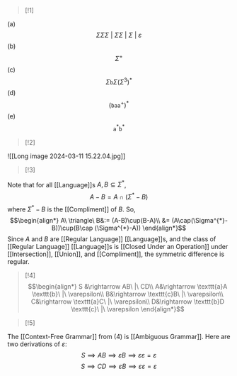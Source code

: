 >[!1]

(a) $$\Sigma \Sigma \Sigma\ |\ \Sigma \Sigma\ |\ \Sigma\ |\ \varepsilon$$
(b) $$\Sigma^{+}$$
(c) $$\Sigma \texttt{b} \Sigma(\Sigma^{3})^{*}$$
(d) $$(\texttt{b}\texttt{a}\texttt{a}^{+})^{*}$$
(e) $$\texttt{a}^{*}\texttt{b}^{*}$$

>[!2]

![[Long image 2024-03-11 15.22.04.jpg]]

>[!3]

Note that for all [[Language]]s $A,B\subseteq \Sigma^{*}$,
$$A-B= A\cap(\Sigma^{*}-B)$$where $\Sigma^{*}-B$ is the [[Compliment]] of $B$. So,
$$\begin{align*}
A\ \triangle\ B&:= (A-B)\cup(B-A)\\
&= (A\cap(\Sigma^{*}-B))\cup(B\cap (\Sigma^{*}-A))
\end{align*}$$
Since $A$ and $B$ are [[Regular Language]] [[Language]]s, and the class of [[Regular Language]] [[Language]]s is [[Closed Under an Operation]] under [[Intersection]], [[Union]], and [[Compliment]], the symmetric difference is regular.


>[!4]
$$\begin{align*}
S &\rightarrow AB\ |\ CD\\
A&\rightarrow \texttt{a}A \texttt{b}\ |\ \varepsilon\\
B&\rightarrow \texttt{c}B\ |\ \varepsilon\\
C&\rightarrow \texttt{a}C\ |\ \varepsilon\\
D&\rightarrow \texttt{b}D \texttt{c}\ |\ \varepsilon
\end{align*}$$

>[!5]

The [[Context-Free Grammar]] from (4) is [[Ambiguous Grammar]]. Here are two derivations of $\varepsilon$:
$$S\implies AB\implies \varepsilon B\implies \varepsilon \varepsilon=\varepsilon$$$$S\implies CD\implies \varepsilon B\implies \varepsilon \varepsilon=\varepsilon$$
